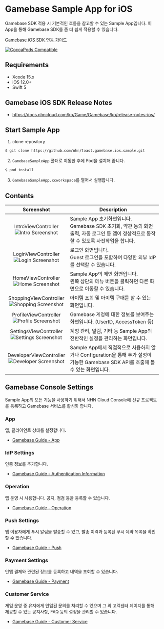 # Gamebase Sample App for iOS

Gamebase SDK 적용 시 기본적인 흐름을 참고할 수 있는 Sample App입니다. 이 App을 통해 Gamebase SDK를 좀 더 쉽게 적용할 수 있습니다.

[Gamebase iOS SDK 연동 가이드](https://docs.nhncloud.com/ko/Game/Gamebase/ko/ios-started/)

[![CocoaPods Compatible](https://img.shields.io/cocoapods/v/Gamebase)](https://cocoapods.org/pods/Gamebase)

## Requirements

* Xcode 15.x
* iOS 12.0+
* Swift 5

## Gamebase iOS SDK Release Notes

* https://docs.nhncloud.com/ko/Game/Gamebase/ko/release-notes-ios/

## Start Sample App

1. clone repository

```bash
$ git clone https://github.com/nhn/toast.gamebase.ios.sample.git
```

2. `GamebaseSampleApp` 폴더로 이동한 후에 Pod을 설치해 줍니다.

```bash
$ pod install
```

3. `GamebaseSampleApp.xcworkspace`를 열어서 실행합니다.

## Contents


| Screenshot | Description | 
| :---: | --- | 
| IntroViewController<br>![Intro Screenshot](./Resources/Intro_Screenshot.png) | Sample App 초기화면입니다.<br>Gamebase SDK 초기화, 약관 동의 화면 출력, 자동 로그인 등 앱이 정상적으로 동작할 수 있도록 사전작업을 합니다. |
| LoginViewController<br>![Login Screenshot](./Resources/Login_Screenshot.png) | 로그인 화면입니다.<br>Guest 로그인을 포함하여 다양한 외부 IdP를 선택할 수 있습니다. |
| HomeViewController<br>![Home Screenshot](./Resources/Home_Screenshot.png) | Sample App의 메인 화면입니다.<br>왼쪽 상단의 메뉴 버튼을 클릭하면 다른 화면으로 이동할 수 있습니다. |
| ShoppingViewController<br>![Shopping Screenshot](./Resources/Shopping_Screenshot.png) | 아이템 조회 및 아이템 구매를 할 수 있는 화면입니다. |
| ProfileViewController<br>![Profile Screenshot](./Resources/Profile_Screenshot.png) | Gamebase 계정에 대한 정보를 보여주는 화면입니다. (UserID, AccessToken 등) | 
| SettingsViewController<br>![Settings Screenshot](./Resources/Settings_Screenshot.png) | 계정 관리, 알림, 기타 등 Sample App의 전반적인 설정을 관리하는 화면입니다. |
| DeveloperViewController<br>![Developer Screenshot](./Resources/Developer_Screenshot.png) | Sample App에서 직접적으로 사용하지 않거나 Configuration을 통해 추가 설정이 가능한 Gamebase SDK API를 호출해 볼 수 있는 화면입니다. |

## Gamebase Console Settings

Sample App의 모든 기능을 사용하기 위해서 NHN Cloud Console에 신규 프로젝트를 등록하고 Gamebase 서비스를 활성화 합니다.

### App

앱, 클라이언트 상태를 설정합니다.
* [Gamebase Guide - App](http://docs.toast.com/ko/Game/Gamebase/ko/oper-app/)

### IdP Settings

인증 정보를 추가합니다.

* [Gamebase Guide - Authentication Information](http://docs.toast.com/ko/Game/Gamebase/ko/oper-app/#authentication-information)

### Operation

앱 운영 시 사용합니다. 공지, 점검 등을 등록할 수 있습니다.

* [Gamebase Guide - Operation](http://docs.toast.com/ko/Game/Gamebase/ko/oper-operation/)

### Push Settings

앱 이용자에게 푸시 알림을 발송할 수 있고, 발송 이력과 등록된 푸시 예약 목록을 확인할 수 있습니다.

* [Gamebase Guide - Push](http://docs.toast.com/ko/Game/Gamebase/ko/oper-push/)

### Payment Settings

인앱 결제와 관련된 정보를 등록하고 내역을 조회할 수 있습니다.

* [Gamebase Guide - Payment](http://docs.toast.com/ko/Game/Gamebase/ko/oper-purchase/)

### Customer Service

게임 운영 중 유저에게 인입된 문의를 처리할 수 있으며 그 외 고객센터 페이지를 통해 제공할 수 있는 공지사항, FAQ 등의 설정을 관리할 수 있습니다.

* [Gamebase Guide - Customer Service](https://docs.toast.com/ko/Game/Gamebase/ko/oper-customer-service/)
